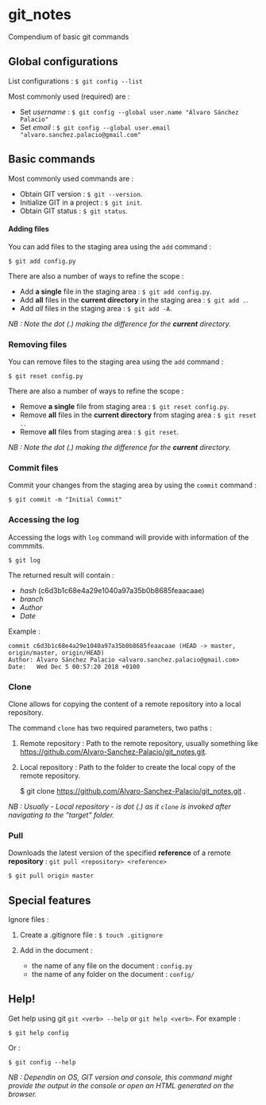 # git_notes
Compendium of basic git commands

## Global configurations ##

List configurations :
`$ git config --list`

Most commonly used (required) are :
* Set *username* : `$ git config --global user.name "Álvaro Sánchez Palacio"`
* Set *email* : `$ git config --global user.email "alvaro.sanchez.palacio@gmail.com"`

## Basic commands ##

Most commonly used commands are :
* Obtain GIT version : `$ git --version`.
* Initialize GIT in a project : `$ git init`.
* Obtain GIT status : `$ git status`.

#### Adding files ####
You can add files to the staging area using the `add` command : 
    
    $ git add config.py

There are also a number of ways to refine the scope :
* Add __a single__ file in the staging area : `$ git add config.py`.
* Add __all__ files in the __current directory__ in the staging area : `$ git add .`.
* Add _all_ files in the staging area : `$ git add -A`.

_NB : Note the dot (.) making the difference for the __current__ directory._

### Removing files ###
You can remove files to the staging area using the `add` command : 
    
    $ git reset config.py

There are also a number of ways to refine the scope :
* Remove __a single__ file from staging area : `$ git reset config.py`.
* Remove __all__ files in the __current directory__ from staging area : `$ git reset .`.
* Remove __all__ files from staging area : `$ git reset`.

_NB : Note the dot (.) making the difference for the __current__ directory._

### Commit files ###
Commit your changes from the staging area by using the `commit` command :

    $ git commit -m "Initial Commit"

### Accessing the log ###
Accessing the logs with `log` command will provide with information of the commmits.

    $ git log

The returned result will contain :
* _hash_ (c6d3b1c68e4a29e1040a97a35b0b8685feaacaae)
* _branch_
* _Author_
* _Date_

Example :

    commit c6d3b1c68e4a29e1040a97a35b0b8685feaacaae (HEAD -> master, origin/master, origin/HEAD)
    Author: Álvaro Sánchez Palacio <alvaro.sanchez.palacio@gmail.com>
    Date:   Wed Dec 5 00:57:20 2018 +0100

### Clone ###
Clone allows for copying the content of a remote repository into a local repository.

The command `clone` has two required parameters, two paths :
1. Remote repository : Path to the remote repository, usually something like https://github.com/Alvaro-Sanchez-Palacio/git_notes.git.

1. Local repository : Path to the folder to create the local copy of the remote repository.

    $ git clone https://github.com/Alvaro-Sanchez-Palacio/git_notes.git .

_NB : Usually - Local repository - is dot (.) as it `clone` is invoked after navigating to the "target" folder._

### Pull ###
Downloads the latest version of the specified __reference__ of a remote __repository__ : `git pull <repository> <reference>`

    $ git pull origin master


## Special features ##
Ignore files :
1. Create a .gitignore file :
    `$ touch .gitignore`

1. Add in the document : 
    * the name of any file on the document :
    `config.py`
    * the name of any folder on the document :
    `config/`

## Help! ##
Get help using git `git <verb> --help` or `git help <verb>`. For example :
```
$ git help config
```
Or :
```
$ git config --help
```
_NB : Dependin on OS, GIT version and console, this command might provide the output in the console or open an HTML generated on the browser._